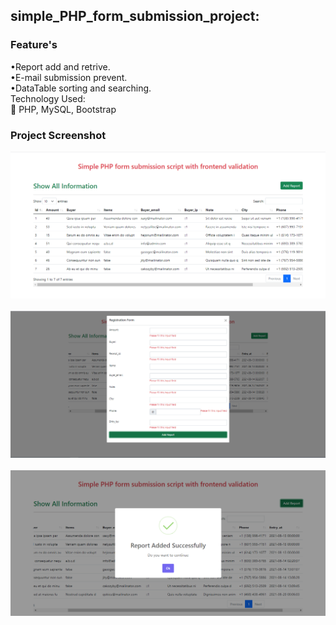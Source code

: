 <h2>simple_PHP_form_submission_project:</h2>
<h3> Feature's </h3>	
<p>
•Report add and retrive.<br>
•E-mail submission prevent.<br>
•DataTable sorting and searching.<br>
Technology Used:<br>
 PHP, MySQL, Bootstrap </p>

<h3>Project Screenshot</h3>
<img src="img/img1.png" alt=""><br><br>
<img src="img/img2.png" alt=""><br><br>
<img src="img/img3.png" alt=""><br><br>